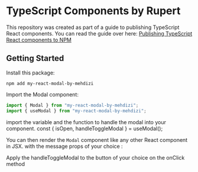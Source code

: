 # TypeScript Components by Rupert

This repository was created as part of a guide to publishing TypeScript React components. You can read the guide over here: [Publishing TypeScript React components to NPM](https://fildon.hashnode.dev/publishing-typescript-react-components-to-npm)

## Getting Started

Install this package:

```shell
npm add my-react-modal-by-mehdizi
```

Import the Modal component:

```js
import { Modal } from "my-react-modal-by-mehdizi";
import { useModal } from "my-react-modal-by-mehdizi";
```
import the variable and the function to handle the modal into your component.
const { isOpen, handleToggleModal } = useModal();

You can then render the `Modal` component like any other React component in JSX.
with the message props of your choice :
<Modal
        message="Message of your choice !"
        isOpen={isOpen}
        handleCloseModal={handleToggleModal}
      />

Apply the handleToggleModal to the button of your choice on the onClick method